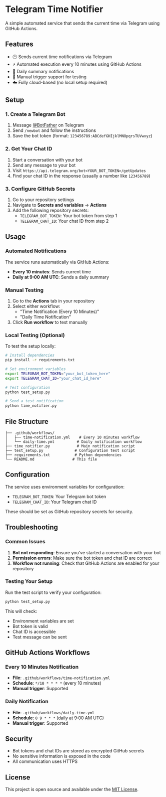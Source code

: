 # Telegram Time Notifier

A simple automated service that sends the current time via Telegram using GitHub Actions.

## Features

- 🕐 Sends current time notifications via Telegram
- ⚡ Automated execution every 10 minutes using GitHub Actions
- 📅 Daily summary notifications
- 🔧 Manual trigger support for testing
- ☁️ Fully cloud-based (no local setup required)

## Setup

### 1. Create a Telegram Bot

1. Message [@BotFather](https://t.me/botfather) on Telegram
2. Send `/newbot` and follow the instructions
3. Save the bot token (format: `123456789:ABCdefGHIjklMNOpqrsTUVwxyz`)

### 2. Get Your Chat ID

1. Start a conversation with your bot
2. Send any message to your bot
3. Visit `https://api.telegram.org/bot<YOUR_BOT_TOKEN>/getUpdates`
4. Find your chat ID in the response (usually a number like `123456789`)

### 3. Configure GitHub Secrets

1. Go to your repository settings
2. Navigate to **Secrets and variables** → **Actions**
3. Add the following repository secrets:
   - `TELEGRAM_BOT_TOKEN`: Your bot token from step 1
   - `TELEGRAM_CHAT_ID`: Your chat ID from step 2

## Usage

### Automated Notifications

The service runs automatically via GitHub Actions:

- **Every 10 minutes**: Sends current time
- **Daily at 9:00 AM UTC**: Sends a daily summary

### Manual Testing

1. Go to the **Actions** tab in your repository
2. Select either workflow:
   - "Time Notification (Every 10 Minutes)"
   - "Daily Time Notification"
3. Click **Run workflow** to test manually

### Local Testing (Optional)

To test the setup locally:

```bash
# Install dependencies
pip install -r requirements.txt

# Set environment variables
export TELEGRAM_BOT_TOKEN="your_bot_token_here"
export TELEGRAM_CHAT_ID="your_chat_id_here"

# Test configuration
python test_setup.py

# Send a test notification
python time_notifier.py
```

## File Structure

```
├── .github/workflows/
│   ├── time-notification.yml    # Every 10 minutes workflow
│   └── daily-time.yml          # Daily notification workflow
├── time_notifier.py            # Main notification script
├── test_setup.py              # Configuration test script
├── requirements.txt           # Python dependencies
└── README.md                 # This file
```

## Configuration

The service uses environment variables for configuration:

- `TELEGRAM_BOT_TOKEN`: Your Telegram bot token
- `TELEGRAM_CHAT_ID`: Your Telegram chat ID

These should be set as GitHub repository secrets for security.

## Troubleshooting

### Common Issues

1. **Bot not responding**: Ensure you've started a conversation with your bot
2. **Permission errors**: Make sure the bot token and chat ID are correct
3. **Workflow not running**: Check that GitHub Actions are enabled for your repository

### Testing Your Setup

Run the test script to verify your configuration:

```bash
python test_setup.py
```

This will check:
- Environment variables are set
- Bot token is valid
- Chat ID is accessible
- Test message can be sent

## GitHub Actions Workflows

### Every 10 Minutes Notification
- **File**: `.github/workflows/time-notification.yml`
- **Schedule**: `*/10 * * * *` (every 10 minutes)
- **Manual trigger**: Supported

### Daily Notification
- **File**: `.github/workflows/daily-time.yml`
- **Schedule**: `0 9 * * *` (daily at 9:00 AM UTC)
- **Manual trigger**: Supported

## Security

- Bot tokens and chat IDs are stored as encrypted GitHub secrets
- No sensitive information is exposed in the code
- All communication uses HTTPS

## License

This project is open source and available under the [MIT License](LICENSE).